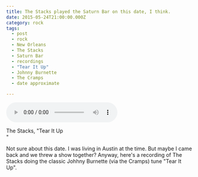 ```yaml
---
title: The Stacks played the Saturn Bar on this date, I think.
date: 2015-05-24T21:00:00.000Z
category: rock
tags:
  - post 
  - rock
  - New Orleans
  - The Stacks
  - Saturn Bar
  - recordings
  - "Tear It Up"
  - Johnny Burnette
  - The Cramps
  - date approximate

---
```


<audio src="/static/audio/StacksSaturnTearItUpMay242015.mp3" autobuffer autoloop loop controls></audio>
<figcaption>The Stacks, "Tear It Up</figcaption>"

Not sure about this date. I was living in Austin at the time. But maybe I came back and we threw a show together?  Anyway, here's a recording of The Stacks doing the classic Johhny Burnette (via the Cramps) tune "Tear It Up".
